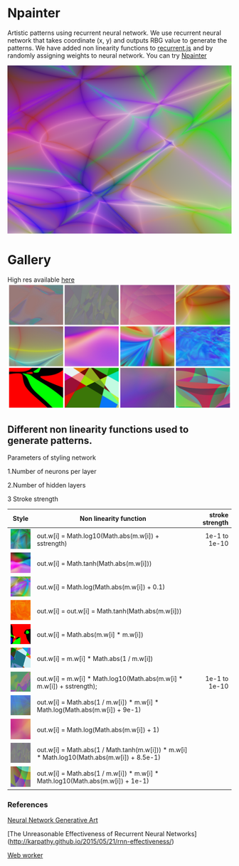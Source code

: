 # Npainter 

Artistic patterns using recurrent neural network.
We use recurrent neural network that takes coordinate (x, y) and outputs RBG value to generate the patterns.
We have added non linearity functions to [recurrent.js](https://github.com/karpathy/recurrentjs)  and  by randomly assigning weights to neural network.
You can try [Npainter](https://rupeshs.github.io/npainter/)

<img class="screenshots" src="img/logxex.png" >

# Gallery
High res available [here]( https://rupeshs.github.io/npainter/gallery.html)
<img class="screenshots" src="img/paintings.jpg" >

## Different non linearity functions used to generate patterns.

Parameters of styling network

1.Number of neurons per layer

2.Number of hidden layers

3 Stroke strength

| Style         |Non linearity function | stroke strength
| ------------- |-------------|-------------:|
|<img src="img/logfnex.png" >     | out.w[i] = Math.log10(Math.abs(m.w[i]) + sstrength) | 1e-1 to 1e-10|
|<img src="img/tanh.png" >        | out.w[i] = Math.tanh(Math.abs(m.w[i])) | |
|<img src="img/logxp1.png" >      | out.w[i] = Math.log(Math.abs(m.w[i]) + 0.1) |  |
|<img src="img/tanhabs.png" >     | out.w[i] = out.w[i] = Math.tanh(Math.abs(m.w[i])) |  |
|<img src="img/squar.png" >       | out.w[i] = Math.abs(m.w[i] * m.w[i])|  |
|<img src="img/inv.png" >         | out.w[i] = m.w[i] * Math.abs(1 / m.w[i])|  |
|<img src="img/xlogxsq.png" >     | out.w[i] = m.w[i] * Math.log10(Math.abs(m.w[i] * m.w[i]) + sstrength);| 1e-1 to 1e-10 |
|<img src="img/invxlogx.png" >    | out.w[i] = Math.abs(1 / m.w[i]) * m.w[i] * Math.log(Math.abs(m.w[i]) + 9e-1)|  |
|<img src="img/logx1.png" >       | out.w[i] = Math.log(Math.abs(m.w[i]) + 1)|  |
|<img src="img/tanhlog.png" >     | out.w[i] = Math.abs(1 / Math.tanh(m.w[i])) * m.w[i] * Math.log10(Math.abs(m.w[i]) + 8.5e-1)|  |
|<img src="img/invlogxp1.png" >   | out.w[i] = Math.abs(1 / m.w[i]) * m.w[i] * Math.log10(Math.abs(m.w[i]) + 1e-1)|  |

### References
[Neural Network Generative Art](http://blog.otoro.net/2015/06/19/neural-network-generative-art/)

[The Unreasonable Effectiveness of Recurrent Neural Networks] (http://karpathy.github.io/2015/05/21/rnn-effectiveness/)

[Web worker](https://developer.mozilla.org/en-US/docs/Web/API/Web_Workers_API/Using_web_workers)


